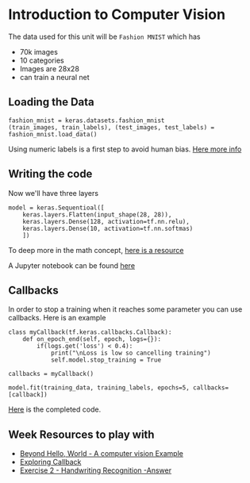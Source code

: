 # Introduction to Computer Vision

The data used for this unit will be `Fashion MNIST` which has
* 70k images
* 10 categories
* Images are 28x28
* can train a neural net

## Loading the Data
```
fashion_mnist = keras.datasets.fashion_mnist
(train_images, train_labels), (test_images, test_labels) = fashion_mnist.load_data()
```
Using numeric labels is a first step to avoid human bias. [Here more info](https://developers.google.com/machine-learning/fairness-overview/)

## Writing the code
Now we'll have three layers
```
model = keras.Sequentioal([
	keras.layers.Flatten(input_shape(28, 28)),
	keras.layers.Dense(128, activation=tf.nn.relu),
	keras.layers.Dense(10, activation=tf.nn.softmas)
	])
```
To deep more in the math concept, [here is a resource](https://youtu.be/fXOsFF95ifk)

A Jupyter notebook can be found [here](https://github.com/jandvanegas/dlaicourse/blob/393039e05c0772e6d70add45212d9e1b3c2686b9/Course%201%20-%20Part%204%20-%20Lesson%202%20-%20Notebook.ipynb)

## Callbacks
In order to stop a training when it reaches some parameter you can use callbacks. Here is an example
```
class myCallback(tf.keras.callbacks.Callback):
	def on_epoch_end(self, epoch, logs={}):
		if(logs.get('loss') < 0.4):
			print("\nLoss is low so cancelling training")
			self.model.stop_training = True

callbacks = myCallback()

model.fit(training_data, training_labels, epochs=5, callbacks=[callback])
```
[Here](https://github.com/jandvanegas/dlaicourse/blob/master/Course%201%20-%20Part%204%20-%20Lesson%204%20-%20Notebook.ipynb) is the completed code.

## Week Resources to play with

* [Beyond Hello, World - A computer vision Example](https://github.com/lmoroney/dlaicourse/blob/master/Course%201%20-%20Part%204%20-%20Lesson%202%20-%20Notebook.ipynb)
* [Exploring Callback](https://github.com/lmoroney/dlaicourse/blob/master/Course%201%20-%20Part%204%20-%20Lesson%204%20-%20Notebook.ipynb)
* [Exercise 2 - Handwriting Recognition -Answer](https://github.com/lmoroney/dlaicourse/blob/master/Exercises/Exercise%202%20-%20Handwriting%20Recognition/Exercise2-Answer.ipynb)
